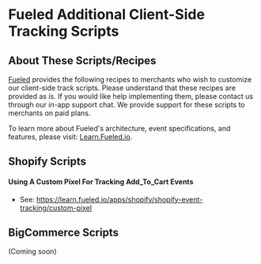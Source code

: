 # Fueled Additional Client-Side Tracking Scripts

## About These Scripts/Recipes

[Fueled](fueled.io) provides the following recipes to merchants who wish to customize our client-side track scripts. Please understand that these recipes are provided as is. If you would like help implementing them, please contact us through our in-app support chat. We provide support for these scripts to merchants on paid plans.

To learn more about Fueled's architecture, event specifications, and features, please visit: [Learn.Fueled.io](https://learn.fueled.io/).

## Shopify Scripts

#### Using A Custom Pixel For Tracking Add_To_Cart Events

* See: https://learn.fueled.io/apps/shopify/shopify-event-tracking/custom-pixel

## BigCommerce Scripts

(Coming soon)
